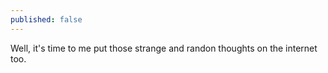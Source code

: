 ```yaml
---
published: false
---
```

Well, it's time to me put those strange and randon thoughts on the internet too.
